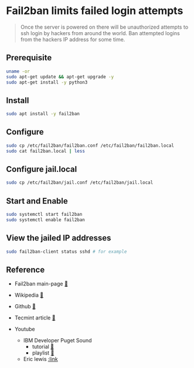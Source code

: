# Fail2ban limits failed login attempts

> Once the server is powered on there will be
> unauthorized attempts to ssh login by hackers
> from around the world. Ban attempted logins
> from the hackers IP address for some time.

## Prerequisite
```bash
uname -or
sudo apt-get update && apt-get upgrade -y
sudo apt-get install -y python3
```

## Install
```bash
sudo apt install -y fail2ban
```

## Configure
```bash
sudo cp /etc/fail2ban/fail2ban.conf /etc/fail2ban/fail2ban.local
sudo cat fail2ban.local | less
```

## Configure jail.local
```bash
sudo cp /etc/fail2ban/jail.conf /etc/fail2ban/jail.local
```

## Start and Enable
```bash
sudo systemctl start fail2ban
sudo systemctl enable fail2ban
```

## View the jailed IP addresses
```bash
sudo fail2ban-client status sshd # for example
```

## Reference

* Fail2ban main-page [:link:](https://www.fail2ban.org/wiki/index.php/Main_Page)
* Wikipedia [:link:](https://en.wikipedia.org/wiki/Fail2ban)
* Github [:link:](https://github.com/fail2ban/fail2ban)
* Tecmint article [:link:](https://www.tecmint.com/use-fail2ban-to-secure-linux-server/)

* Youtube
  - IBM Developer Puget Sound 
    * tutorial [:link:]()
    * playlist [:link:](https://www.youtube.com/playlist?list=PL-j7VyctKguuCO8WkzaYauh4NosbtGLC_)
  - Eric lewis [:link](https://youtu.be/Sm5XlFxWqdo)
